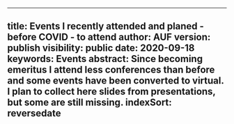 

---
title: Events I recently attended and planed - before COVID - to attend
author: AUF
version: publish
visibility: public
date: 2020-09-18
keywords: Events
abstract: Since becoming emeritus I attend less conferences than before and some events have been converted to virtual. I plan to collect here slides from presentations, but some are still missing. 
indexSort: reversedate
---





